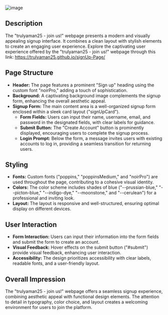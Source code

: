 ![image](https://github.com/trulyaman25/signUp-Page/assets/158470743/cba5537d-6964-4e24-b1c9-537ec55d8e59)
## Description
The "trulyaman25 - join us!" webpage presents a modern and visually appealing signup interface. It combines a clean layout with stylish elements to create an engaging user experience.
Explore the captivating user experience offered by the "trulyaman25 - join us!" webpage through this link: https://trulyaman25.github.io/signUp-Page/

## Page Structure
- **Header:** The page features a prominent "Sign up" heading using the custom font "noirPro," adding a touch of sophistication.
- **Background:** A captivating background image complements the signup form, enhancing the overall aesthetic appeal.
- **Signup Form:** The main content area is a well-organized signup form enclosed within a sleek card layout ("signUpCard").
  - **Form Fields:** Users can input their name, username, email, and password in the designated fields, with clear labels for guidance.
  - **Submit Button:** The "Create Account" button is prominently displayed, encouraging users to complete the signup process.
  - **Login Prompt:** Below the form, a message invites users with existing accounts to log in, providing a seamless transition for returning users.

## Styling
- **Fonts:** Custom fonts ("poppins," "poppinsMedium," and "noirPro") are used throughout the page, contributing to a cohesive visual identity.
- **Colors:** The color scheme includes shades of blue ("--prussian-blue," "--picton-blue," "--indigo-dye," "--moonstone," and "--cerulean") for a professional and inviting look.
- **Layout:** The layout is responsive and well-structured, ensuring optimal display on different devices.

## User Interaction
- **Form Interaction:** Users can input their information into the form fields and submit the form to create an account.
- **Visual Feedback:** Hover effects on the submit button ("#submit") provide visual feedback, enhancing user interaction.
- **Accessibility:** The design prioritizes accessibility with clear labels, readable fonts, and a user-friendly layout.

## Overall Impression
The "trulyaman25 - join us!" webpage offers a seamless signup experience, combining aesthetic appeal with functional design elements. The attention to detail in typography, color choice, and layout creates a welcoming environment for users to join the platform.
